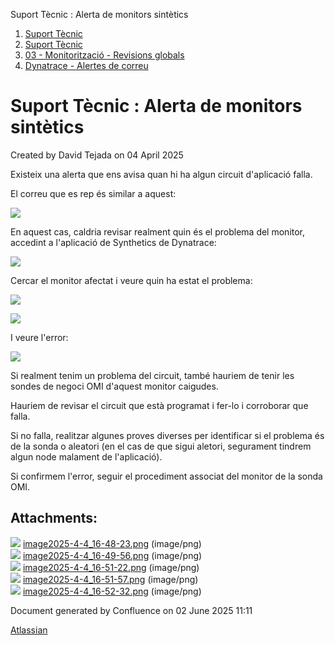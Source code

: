 Suport Tècnic : Alerta de monitors sintètics  

1.  [Suport Tècnic](index.html)
2.  [Suport Tècnic](13893782.html)
3.  [03 - Monitorització - Revisions globals](26313327.html)
4.  [Dynatrace - Alertes de correu](Dynatrace---Alertes-de-correu_128647310.html)

Suport Tècnic : Alerta de monitors sintètics
============================================

Created by David Tejada on 04 April 2025

Existeix una alerta que ens avisa quan hi ha algun circuit d'aplicació falla.

  

El correu que es rep és similar a aquest:

![](attachments/128647334/128647335.png)

  

En aquest cas, caldria revisar realment quin és el problema del monitor, accedint a l'aplicació de Synthetics de Dynatrace:

  

![](attachments/128647334/128647336.png)

  

Cercar el monitor afectat i veure quin ha estat el problema:

  

![](attachments/128647334/128647337.png)

  

![](attachments/128647334/128647338.png)

  

I veure l'error:

  

![](attachments/128647334/128647339.png)

  

Si realment tenim un problema del circuit, també hauriem de tenir les sondes de negoci OMI d'aquest monitor caigudes.

  

Hauriem de revisar el circuit que està programat i fer-lo i corroborar que falla.

  

Si no falla, realitzar algunes proves diverses per identificar si el problema és de la sonda o aleatori (en el cas de que sigui aletori, segurament tindrem algun node malament de l'aplicació).

  

Si confirmem l'error, seguir el procediment associat del monitor de la sonda OMI.

Attachments:
------------

![](images/icons/bullet_blue.gif) [image2025-4-4\_16-48-23.png](attachments/128647334/128647335.png) (image/png)  
![](images/icons/bullet_blue.gif) [image2025-4-4\_16-49-56.png](attachments/128647334/128647336.png) (image/png)  
![](images/icons/bullet_blue.gif) [image2025-4-4\_16-51-22.png](attachments/128647334/128647337.png) (image/png)  
![](images/icons/bullet_blue.gif) [image2025-4-4\_16-51-57.png](attachments/128647334/128647338.png) (image/png)  
![](images/icons/bullet_blue.gif) [image2025-4-4\_16-52-32.png](attachments/128647334/128647339.png) (image/png)  

Document generated by Confluence on 02 June 2025 11:11

[Atlassian](http://www.atlassian.com/)